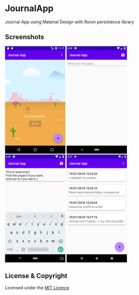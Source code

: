 # JournalApp
Journal App using Material Design with Room persistence library

## Screenshots
<img src="screenshots/d.png" width="200"> <img src="screenshots/b.png" width="200"> <img src="screenshots/c.png" width="200"> <img src="screenshots/a.png" width="200">

## License & Copyright
Licensed under the [MIT Licence](LICENSE)
